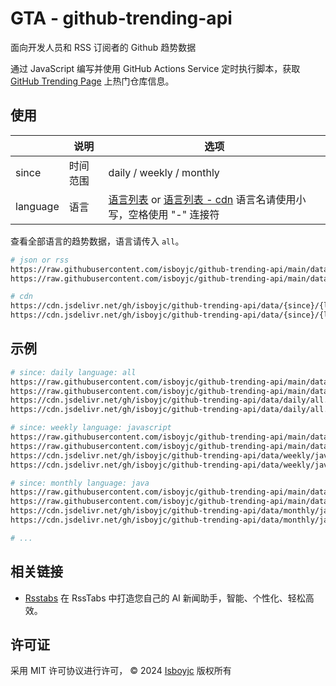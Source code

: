 # GTA - github-trending-api

面向开发人员和 RSS 订阅者的 Github 趋势数据

通过 JavaScript 编写并使用 GitHub Actions Service 定时执行脚本，获取 [GitHub Trending Page](https://github.com/trending) 上热门仓库信息。

## 使用

|   | 说明 | 选项 |
| - | - | - |
| since | 时间范围 | daily / weekly / monthly |
| language | 语言 | [语言列表](https://raw.githubusercontent.com/isboyjc/github-trending-api/main/data/languages.json) or [语言列表 - cdn](https://cdn.jsdelivr.net/gh/isboyjc/github-trending-api/data/languages.json) 语言名请使用小写，空格使用 "-" 连接符 |

查看全部语言的趋势数据，语言请传入 `all`。


```bash
# json or rss
https://raw.githubusercontent.com/isboyjc/github-trending-api/main/data/{since}/{language}.json
https://raw.githubusercontent.com/isboyjc/github-trending-api/main/data/{since}/{language}.xml

# cdn
https://cdn.jsdelivr.net/gh/isboyjc/github-trending-api/data/{since}/{language}.json
https://cdn.jsdelivr.net/gh/isboyjc/github-trending-api/data/{since}/{language}.xml
```

## 示例

```bash
# since: daily language: all
https://raw.githubusercontent.com/isboyjc/github-trending-api/main/data/daily/all.json
https://raw.githubusercontent.com/isboyjc/github-trending-api/main/data/daily/all.xml
https://cdn.jsdelivr.net/gh/isboyjc/github-trending-api/data/daily/all.xml
https://cdn.jsdelivr.net/gh/isboyjc/github-trending-api/data/daily/all.xml

# since: weekly language: javascript
https://raw.githubusercontent.com/isboyjc/github-trending-api/main/data/weekly/javascript.json
https://raw.githubusercontent.com/isboyjc/github-trending-api/main/data/weekly/javascript.xml
https://cdn.jsdelivr.net/gh/isboyjc/github-trending-api/data/weekly/javascript.xml
https://cdn.jsdelivr.net/gh/isboyjc/github-trending-api/data/weekly/javascript.xml

# since: monthly language: java
https://raw.githubusercontent.com/isboyjc/github-trending-api/main/data/monthly/java.json
https://raw.githubusercontent.com/isboyjc/github-trending-api/main/data/monthly/java.xml
https://cdn.jsdelivr.net/gh/isboyjc/github-trending-api/data/monthly/java.xml
https://cdn.jsdelivr.net/gh/isboyjc/github-trending-api/data/monthly/java.xml

# ...
```


## 相关链接

- [Rsstabs](https://rsstabs.com) 在 RssTabs 中打造您自己的 AI 新闻助手，智能、个性化、轻松高效。


## 许可证

采用 MIT 许可协议进行许可， © 2024 [Isboyjc](https://github.com) 版权所有